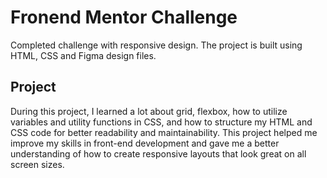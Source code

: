 # Fronend Mentor Challenge
Completed challenge with responsive design. The project is built using HTML, CSS and Figma design files.

## Project
During this project, I learned a lot about grid, flexbox, how to utilize variables and utility functions in CSS, and how to structure my HTML and CSS code for better readability and maintainability. This project helped me improve my skills in front-end development and gave me a better understanding of how to create responsive layouts that look great on all screen sizes.
